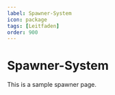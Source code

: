 ```yaml
---
label: Spawner-System
icon: package
tags: [Leitfaden]
order: 900
---
```


# Spawner-System

This is a sample spawner page.
